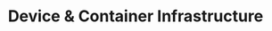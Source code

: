 ---
title: "Device & Container Infrastructure"
menuTitle: "Device & Container Infrastructure"
description: |
  
weight: 2000
---
